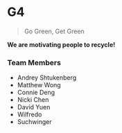 # G4

> Go Green, Get Green

**We are motivating people to recycle!**

### Team Members

- Andrey Shtukenberg
- Matthew Wong
- Connie Deng
- Nicki Chen
- David Yuen
- Wilfredo
- Suchwinger
